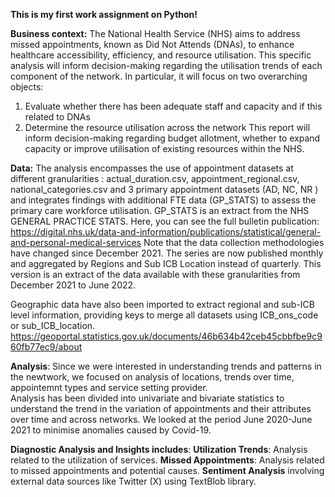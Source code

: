 **This is my first work assignment on Python!**

**Business context:**
The National Health Service (NHS) aims to address missed appointments, known as Did Not Attends (DNAs), to enhance healthcare accessibility, efficiency, and resource utilisation.
This specific analysis will inform decision-making regarding the utilisation trends of each component of the network. In particular, it will focus on two overarching objects: 
1.	Evaluate whether there has been adequate staff and capacity and if this related to DNAs 
2.	Determine the resource utilisation across the network 
This report will inform decision-making regarding budget allotment, whether to expand capacity or improve utilisation of existing resources within the NHS.

**Data:**
The analysis encompasses the use of appointment datasets at different granularities : actual_duration.csv, appointment_regional.csv, national_categories.csv and 3 primary appointment datasets (AD, NC, NR )  and integrates findings with additional FTE data (GP_STATS)  to assess the primary care workforce utilisation. 
GP_STATS is an extract from the NHS GENERAL PRACTICE STATS. Here, you can see the full bulletin publication:   
https://digital.nhs.uk/data-and-information/publications/statistical/general-and-personal-medical-services
Note that the data collection methodologies have changed since December 2021. The series are now published monthly and aggregated by Regions and Sub ICB Location instead of quarterly. This version is an extract of the data available with these granularities from December 2021 to June 2022.

Geographic data have also been imported to extract regional and sub-ICB level information, providing keys to merge all datasets using ICB_ons_code or sub_ICB_location.
https://geoportal.statistics.gov.uk/documents/46b634b42ceb45cbbfbe9c960fb77ec9/about

**Analysis**: 
Since we were interested in understanding trends and patterns in the newtwork, we  focused on analysis of locations, trends over time, appointemnt types and service setting provider.  
Analysis has been divided into univariate and bivariate statistics to understand the trend in the variation of appointments and their attributes over time and across networks.  We looked at the period June 2020-June 2021 to minimise anomalies caused by Covid-19.

**Diagnostic Analysis and Insights includes**: 
**Utilization Trends**: Analysis related to the utilization of services. 
**Missed Appointments**: Analysis related to missed appointments and potential causes.
**Sentiment Analysis** involving external data sources like Twitter (X) using TextBlob library. 


